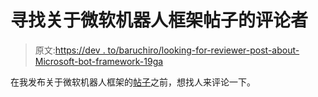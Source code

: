 # 寻找关于微软机器人框架帖子的评论者

> 原文:[https://dev . to/baruchiro/looking-for-reviewer-post-about-Microsoft-bot-framework-19ga](https://dev.to/baruchiro/looking-for-reviewer-for-post-about-microsoft-bot-framework-19ga)

在我发布关于微软机器人框架的[帖子](https://github.com/baruchiro/BcsStudent/blob/master/_drafts/bot-framework.md)之前，想找人来评论一下。